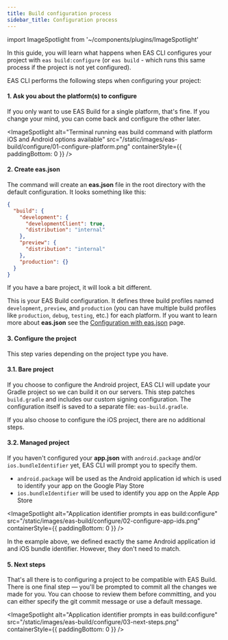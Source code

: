 ```yaml
---
title: Build configuration process
sidebar_title: Configuration process
---
```


import ImageSpotlight from '~/components/plugins/ImageSpotlight'

In this guide, you will learn what happens when EAS CLI configures your project with `eas build:configure` (or `eas build` - which runs this same process if the project is not yet configured).

EAS CLI performs the following steps when configuring your project:

#### 1. Ask you about the platform(s) to configure

If you only want to use EAS Build for a single platform, that's fine. If you change your mind, you can come back and configure the other later.

<ImageSpotlight alt="Terminal running eas build command with platform iOS and Android options available" src="/static/images/eas-build/configure/01-configure-platform.png" containerStyle={{ paddingBottom: 0 }} />

#### 2. Create eas.json

The command will create an **eas.json** file in the root directory with the default configuration. It looks something like this:

```json
{
  "build": {
    "development": {
      "developmentClient": true,
      "distribution": "internal"
    },
    "preview": {
      "distribution": "internal"
    },
    "production": {}
  }
}
```

If you have a bare project, it will look a bit different.

This is your EAS Build configuration. It defines three build profiles named `development`, `preview`, and `production` (you can have multiple build profiles like `production`, `debug`, `testing`, etc.) for each platform. If you want to learn more about **eas.json** see the [Configuration with eas.json](/build/eas-json.md) page.

#### 3. Configure the project

This step varies depending on the project type you have.

#### 3.1. Bare project

If you choose to configure the Android project, EAS CLI will update your Gradle project so we can build it on our servers.
This step patches `build.gradle` and includes our custom signing configuration. The configuration itself is saved to a separate file: `eas-build.gradle`.

If you also choose to configure the iOS project, there are no additional steps.

#### 3.2. Managed project

If you haven't configured your **app.json** with `android.package` and/or `ios.bundleIdentifier` yet, EAS CLI will prompt you to specify them.

- `android.package` will be used as the Android application id which is used to identify your app on the Google Play Store
- `ios.bundleIdentifier` will be used to identify you app on the Apple App Store

<ImageSpotlight alt="Application identifier prompts in eas build:configure" src="/static/images/eas-build/configure/02-configure-app-ids.png" containerStyle={{ paddingBottom: 0 }} />

In the example above, we defined exactly the same Android application id and iOS bundle identifier. However, they don't need to match.

#### 5. Next steps

That's all there is to configuring a project to be compatible with EAS Build.
There is one final step — you'll be prompted to commit all the changes we made for you. You can choose to review them before committing, and you can either specify the git commit message or use a default message.

<ImageSpotlight alt="Application identifier prompts in eas build:configure" src="/static/images/eas-build/configure/03-next-steps.png" containerStyle={{ paddingBottom: 0 }} />
